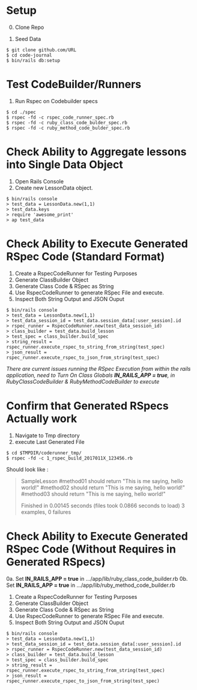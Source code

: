 # Setup

0. Clone Repo

1. Seed Data
```
$ git clone github.com/URL
$ cd code-journal
$ bin/rails db:setup
```

# Test CodeBuilder/Runners
1. Run Rspec on Codebuilder specs
```
$ cd ./spec
$ rspec -fd -c rspec_code_runner_spec.rb
$ rspec -fd -c ruby_class_code_bulder_spec.rb
$ rspec -fd -c ruby_method_code_bulder_spec.rb
```

# Check Ability to Aggregate lessons into Single Data Object
1. Open Rails Console
2. Create new LessonData object. 
``` 
$ bin/rails console
> test_data = LessonData.new(1,1)
> test_data.keys
> require 'awesome_print'
> ap test_data
```

# Check Ability to Execute Generated RSpec Code (Standard Format)
1. Create a RspecCodeRunner for Testing Purposes
2. Generate ClassBuilder Object 
3. Generate Class Code & RSpec as String
4. Use RspecCodeRunner to generate RSpec File and execute.
5. Inspect Both String Output and JSON Ouput
``` 
$ bin/rails console
> test_data = LessonData.new(1,1)
> test_data_session_id = test_data.session_data[:user_session].id
> rspec_runner = RspecCodeRunner.new(test_data_session_id)
> class_builder = test_data.build_lesson
> test_spec = class_builder.build_spec
> string_result = rspec_runner.execute_rspec_to_string_from_string(test_spec)
> json_result = rspec_runner.execute_rspec_to_json_from_string(test_spec)
```
*There are current issues running the RSpec Execution from within the rails application, need to Turn On Class Globals **IN_RAILS_APP = true**, in RubyClassCodeBuilder & RubyMethodCodeBuilder to execute*

# Confirm that Generated RSpecs Actually work
1. Navigate to Tmp directory
2. execute Last Generated File
```
$ cd $TMPDIR/coderunner_tmp/
$ rspec -fd -c 1_rspec_build_2017011X_123456.rb
```

Should look like :
>SampleLesson
>  #method01
>   should return "This is me saying, hello world!"
>  #method02
>   should return "This is me saying, hello world!"
>  #method03
>   should return "This is me saying, hello world!"
>
>Finished in 0.00145 seconds (files took 0.0866 seconds to load)
>3 examples, 0 failures

# Check Ability to Execute Generated RSpec Code (Without Requires in Generated RSpecs)
0a. Set **IN_RAILS_APP = true** in .../app/lib/ruby_class_code_builder.rb
0b. Set **IN_RAILS_APP = true** in .../app/lib/ruby_method_code_builder.rb
1. Create a RspecCodeRunner for Testing Purposes
2. Generate ClassBuilder Object 
3. Generate Class Code & RSpec as String
4. Use RspecCodeRunner to generate RSpec File and execute.
5. Inspect Both String Output and JSON Ouput
``` 
$ bin/rails console
> test_data = LessonData.new(1,1)
> test_data_session_id = test_data.session_data[:user_session].id
> rspec_runner = RspecCodeRunner.new(test_data_session_id)
> class_builder = test_data.build_lesson
> test_spec = class_builder.build_spec
> string_result = rspec_runner.execute_rspec_to_string_from_string(test_spec)
> json_result = rspec_runner.execute_rspec_to_json_from_string(test_spec)
```

